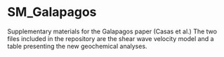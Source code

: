 # SM_Galapagos
Supplementary materials for the Galapagos paper (Casas et al.)
The two files included in the repository are the shear wave velocity model and a table presenting the new geochemical analyses.

